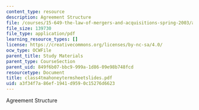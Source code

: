 ```yaml
---
content_type: resource
description: Agreement Structure
file: /courses/15-649-the-law-of-mergers-and-acquisitions-spring-2003/a3f34f7a86ef1941d9590c15276d6623_class4tmahoneytermsheetslides.pdf
file_size: 139730
file_type: application/pdf
learning_resource_types: []
license: https://creativecommons.org/licenses/by-nc-sa/4.0/
ocw_type: OCWFile
parent_title: Study Materials
parent_type: CourseSection
parent_uid: 849f6b07-bbc9-999a-1d86-09e98b748fcd
resourcetype: Document
title: class4tmahoneytermsheetslides.pdf
uid: a3f34f7a-86ef-1941-d959-0c15276d6623
---
```

Agreement Structure